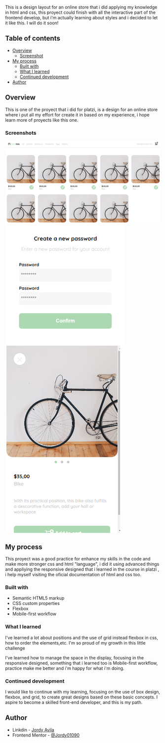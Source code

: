 

This is a design layout for an online store that i did applying my knowledge in html and css, this proyect could finish with all the interactive part of the frontend develop, but i'm actually learning about styles and i decided to let it like this. I will do it soon!

## Table of contents

- [Overview](#overview)
  - [Screenshot](#screenshot)
- [My process](#my-process)
  - [Built with](#built-with)
  - [What I learned](#what-i-learned)
  - [Continued development](#continued-development)
- [Author](#author)

## Overview
This is one of the proyect that i did for platzi, is a design for an online store where i put all my effort for create it in based on my experience, i hope learn more of proyects like this one.

### Screenshots

![](./images/navbar.png)
![](./images/home.png)
![](./images/password.png)
![](./images/product.png)


## My process

This proyect was a good practice for enhance my skills in the code and make more stronger css and html "language", i did it using advanced things and appliying the responsive designed that i learned in the course in platzi , i help myself visiting the oficial documentation of html and css too.
### Built with

- Semantic HTML5 markup
- CSS custom properties
- Flexbox
- Mobile-first workflow

### What I learned

I've learned a lot about positions and the use of grid instead flexbox in css, how to order the elements,etc. I'm so proud of my growth in this little challenge

I've learned how to manage the space in the display, focusing in the responsive designed, something that i learned too is Mobile-first workflow, practice make me better and i'm happy for what i'm doing.

### Continued development

I would like to continue with my learning, focusing on the use of box design, flexbox, and grid, to create great designs based on these basic concepts. I aspire to become a skilled front-end developer, and this is my path.

## Author

- Linkdin - [Jordy Avila](https://www.linkedin.com/in/jordy-avila-706852251/)
- Frontend Mentor - [@Jordy01090](https://www.frontendmentor.io/profile/Jordy01090)
